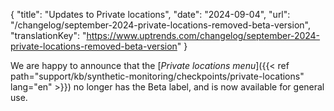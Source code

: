 {
  "title": "Updates to Private locations",
  "date": "2024-09-04",
  "url": "/changelog/september-2024-private-locations-removed-beta-version",
  "translationKey": "https://www.uptrends.com/changelog/september-2024-private-locations-removed-beta-version"
}

We are happy to announce that the [*Private locations menu*]({{< ref path="support/kb/synthetic-monitoring/checkpoints/private-locations" lang="en" >}})  no longer has the Beta label, and is now available for general use.